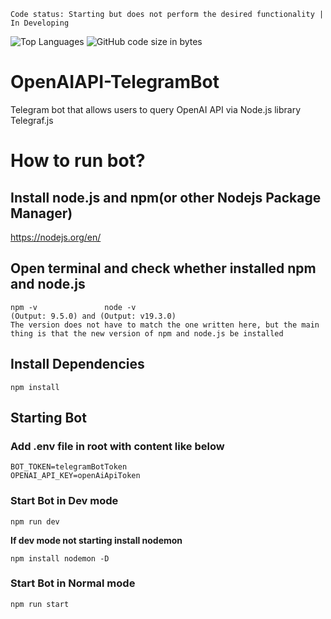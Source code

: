 ```
Code status: Starting but does not perform the desired functionality | In Developing
```
<img src="https://img.shields.io/github/languages/top/razenxc/OpenAIAPI-TelegramBot" alt="Top Languages"/> <img src="https://img.shields.io/github/languages/code-size/razenxc/OpenAIAPI-TelegramBot" alt="GitHub code size in bytes"/>

# OpenAIAPI-TelegramBot
Telegram bot that allows users to query OpenAI API via Node.js library Telegraf.js<br>
# How to run bot?
## Install node.js and npm(or other Nodejs Package Manager)
https://nodejs.org/en/
## Open terminal and check whether installed npm and node.js
```
npm -v               node -v
(Output: 9.5.0) and (Output: v19.3.0)
The version does not have to match the one written here, but the main thing is that the new version of npm and node.js be installed
```
## Install Dependencies
```
npm install
```
## Starting Bot
### Add .env file in root with content like below
```
BOT_TOKEN=telegramBotToken
OPENAI_API_KEY=openAiApiToken
```
### Start Bot in Dev mode
```
npm run dev
```
<b>If dev mode not starting install nodemon</b>
```
npm install nodemon -D
```
### Start Bot in Normal mode
```
npm run start
```
